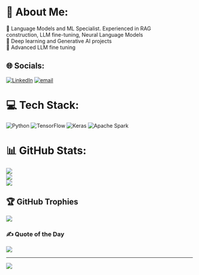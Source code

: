 # 💫 About Me:
🔭 Language Models and ML Specialist. Experienced in RAG<br>construction, LLM fine-tuning, Neural Language Models<br>👯 Deep learning and Generative AI projects<br>🌱 Advanced LLM fine tuning <br>


## 🌐 Socials:
[![LinkedIn](https://img.shields.io/badge/LinkedIn-%230077B5.svg?logo=linkedin&logoColor=white)](https://www.linkedin.com/in/sdeo24/) [![email](https://img.shields.io/badge/Email-D14836?logo=gmail&logoColor=white)](mailto:siddheshdeo2021@gmail.com) 

# 💻 Tech Stack:
![Python](https://img.shields.io/badge/python-3670A0?style=for-the-badge&logo=python&logoColor=ffdd54) ![TensorFlow](https://img.shields.io/badge/TensorFlow-%23FF6F00.svg?style=for-the-badge&logo=TensorFlow&logoColor=white) ![Keras](https://img.shields.io/badge/Keras-%23D00000.svg?style=for-the-badge&logo=Keras&logoColor=white) ![Apache Spark](https://img.shields.io/badge/Apache%20Spark-FDEE21?style=for-the-badge&logo=apachespark&logoColor=black)
# 📊 GitHub Stats:
![](https://github-readme-stats.vercel.app/api?username=deosiddhesh&theme=github_dark&hide_border=false&include_all_commits=false&count_private=false)<br/>
![](https://nirzak-streak-stats.vercel.app/?user=deosiddhesh&theme=github_dark&hide_border=false)<br/>
![](https://github-readme-stats.vercel.app/api/top-langs/?username=deosiddhesh&theme=github_dark&hide_border=false&include_all_commits=false&count_private=false&layout=compact)

## 🏆 GitHub Trophies
![](https://github-profile-trophy.vercel.app/?username=deosiddhesh&theme=radical&no-frame=false&no-bg=true&margin-w=4)

### ✍️ Quote of the Day
![](https://quotes-github-readme.vercel.app/api?type=horizontal&theme=radical)

---
[![](https://visitcount.itsvg.in/api?id=deosiddhesh&icon=0&color=0)](https://visitcount.itsvg.in)

<!-- Proudly created with GPRM ( https://gprm.itsvg.in ) -->
